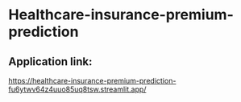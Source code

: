 # Healthcare-insurance-premium-prediction

## Application link: 
https://healthcare-insurance-premium-prediction-fu6ytwv64z4uuo85uq8tsw.streamlit.app/ 
